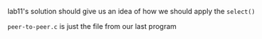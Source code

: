 lab11's solution should give us an idea of how we should apply the `select()`

`peer-to-peer.c` is just the file from our last program
